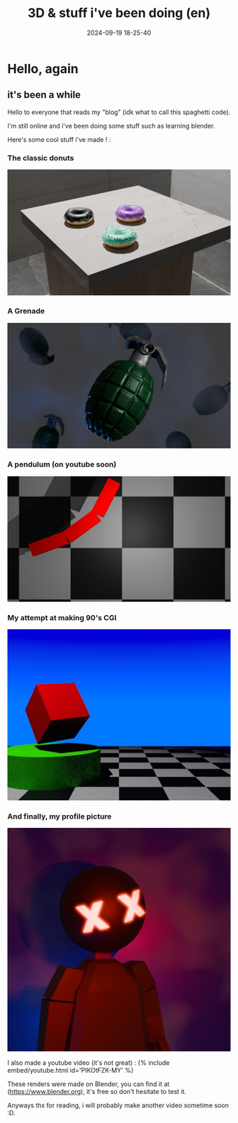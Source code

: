 ﻿---
title: 3D & stuff i've been doing (en)
date: 2024-09-19 18-25-40
categories: [3D, Youtube]
tags: [Blender, Videos]
comments: true
---

# Hello, again
## it's been a while

Hello to everyone that reads my "blog" (idk what to call this spaghetti code).

I'm still online and i've been doing some stuff such as learning blender.

Here's some cool stuff i've made ! :

### The classic donuts 

![3 3d donuts on a quartz counter-top](https://raw.githubusercontent.com/deadly-carp/deadly-carp.github.io/main/docs/assets/images/0001.jpg)

### A Grenade

![A grenade](https://raw.githubusercontent.com/deadly-carp/deadly-carp.github.io/main/docs/assets/images/grenadeopendenoise2k.png)

### A pendulum (on youtube soon)

![a pendulum](https://raw.githubusercontent.com/deadly-carp/deadly-carp.github.io/main/docs/assets/images/0007.jpg)

### My attempt at making 90's CGI

![90's looking CGI](https://raw.githubusercontent.com/deadly-carp/deadly-carp.github.io/main/docs/assets/images/attemptat90scgi.jpg)

### And finally, my profile picture

![My profile picture](https://raw.githubusercontent.com/deadly-carp/deadly-carp.github.io/main/docs/assets/images/Deadly_Carpv2GLARE2024under4mb.jpg)

I also made a youtube video (it's not great) :
{% include embed/youtube.html id='PIKOtFZK-MY' %}

These renders were made on Blender, you can find it at (https://www.blender.org), it's free so don't hesitate to test it.

Anyways thx for reading, i will probably make another video sometime soon :D.

<script src="https://giscus.app/client.js"
        data-repo="deadly-carp/deadly-carp.github.io"
        data-repo-id="R_kgDOLwc5Vg"
        data-category="General"
        data-category-id="DIC_kwDOLwc5Vs4Cj1TZ"
        data-mapping="pathname"
        data-strict="0"
        data-reactions-enabled="1"
        data-emit-metadata="0"
        data-input-position="bottom"
        data-theme="preferred_color_scheme"
        data-lang="fr"
        crossorigin="anonymous"
        async>
</script>
